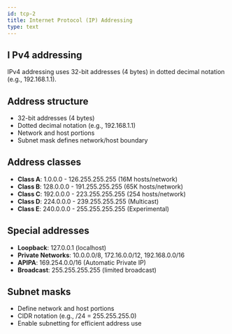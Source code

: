 ```yaml
---
id: tcp-2
title: Internet Protocol (IP) Addressing
type: text
---
```


## I Pv4 addressing

IPv4 addressing uses 32-bit addresses (4 bytes) in dotted decimal notation (e.g., 192.168.1.1).

## Address structure

- 32-bit addresses (4 bytes)
- Dotted decimal notation (e.g., 192.168.1.1)
- Network and host portions
- Subnet mask defines network/host boundary

## Address classes

- **Class A**: 1.0.0.0 - 126.255.255.255 (16M hosts/network)
- **Class B**: 128.0.0.0 - 191.255.255.255 (65K hosts/network)
- **Class C**: 192.0.0.0 - 223.255.255.255 (254 hosts/network)
- **Class D**: 224.0.0.0 - 239.255.255.255 (Multicast)
- **Class E**: 240.0.0.0 - 255.255.255.255 (Experimental)

## Special addresses

- **Loopback**: 127.0.0.1 (localhost)
- **Private Networks**: 10.0.0.0/8, 172.16.0.0/12, 192.168.0.0/16
- **APIPA**: 169.254.0.0/16 (Automatic Private IP)
- **Broadcast**: 255.255.255.255 (limited broadcast)

## Subnet masks

- Define network and host portions
- CIDR notation (e.g., /24 = 255.255.255.0)
- Enable subnetting for efficient address use